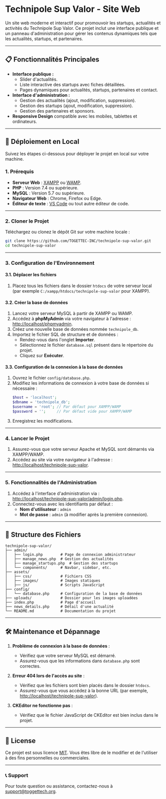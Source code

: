 
# Technipole Sup Valor - Site Web

Un site web moderne et interactif pour promouvoir les startups, actualités et activités du Technipole Sup Valor. Ce projet inclut une interface publique et un panneau d'administration pour gérer les contenus dynamiques tels que les actualités, startups, et partenaires.

---

## 📋 Fonctionnalités Principales

- **Interface publique :**
  - Slider d'actualités.
  - Liste interactive des startups avec fiches détaillées.
  - Pages dynamiques pour actualités, startups, partenaires et contact.
- **Interface d'administration :**
  - Gestion des actualités (ajout, modification, suppression).
  - Gestion des startups (ajout, modification, suppression).
  - Gestion des partenaires et sponsors.
- **Responsive Design** compatible avec les mobiles, tablettes et ordinateurs.

---

## 🚀 Déploiement en Local

Suivez les étapes ci-dessous pour déployer le projet en local sur votre machine.

### 1. Prérequis

- **Serveur Web** : [XAMPP](https://www.apachefriends.org/index.html) ou [WAMP](https://www.wampserver.com/).
- **PHP** : Version 7.4 ou supérieure.
- **MySQL** : Version 5.7 ou supérieure.
- **Navigateur Web** : Chrome, Firefox ou Edge.
- **Éditeur de texte** : [VS Code](https://code.visualstudio.com/) ou tout autre éditeur de code.

---

### 2. Cloner le Projet

Téléchargez ou clonez le dépôt Git sur votre machine locale :

```bash
git clone https://github.com/TOGETTEC-INC/technipole-sup-valor.git
cd technipole-sup-valor
```

---

### 3. Configuration de l'Environnement

#### 3.1. Déplacer les fichiers
1. Placez tous les fichiers dans le dossier `htdocs` de votre serveur local (par exemple `C:/xampp/htdocs/technipole-sup-valor` pour XAMPP).

#### 3.2. Créer la base de données
1. Lancez votre serveur MySQL à partir de XAMPP ou WAMP.
2. Accédez à **phpMyAdmin** via votre navigateur à l'adresse : [http://localhost/phpmyadmin](http://localhost/phpmyadmin).
3. Créez une nouvelle base de données nommée `technipole_db`.
4. Importez le fichier SQL de structure et de données :
   - Rendez-vous dans l'onglet **Importer**.
   - Sélectionnez le fichier `database.sql` présent dans le répertoire du projet.
   - Cliquez sur **Exécuter**.

#### 3.3. Configuration de la connexion à la base de données
1. Ouvrez le fichier `config/database.php`.
2. Modifiez les informations de connexion à votre base de données si nécessaire :
   ```php
   $host = 'localhost';
   $dbname = 'technipole_db';
   $username = 'root'; // Par défaut pour XAMPP/WAMP
   $password = '';     // Par défaut vide pour XAMPP/WAMP
   ```
3. Enregistrez les modifications.

---

### 4. Lancer le Projet

1. Assurez-vous que votre serveur Apache et MySQL sont démarrés via XAMPP/WAMP.
2. Accédez au site via votre navigateur à l'adresse :  
   [http://localhost/technipole-sup-valor](http://localhost/technipole-sup-valor).

---

### 5. Fonctionnalités de l'Administration

1. Accédez à l'interface d'administration via :  
   [http://localhost/technipole-sup-valor/admin/login.php](http://localhost/technipole-sup-valor/admin/login.php).
2. Connectez-vous avec les identifiants par défaut :
   - **Nom d'utilisateur** : `admin`
   - **Mot de passe** : `admin` (à modifier après la première connexion).

---

## 📂 Structure des Fichiers

```plaintext
technipole-sup-valor/
├── admin/
│   ├── login.php        # Page de connexion administrateur
│   ├── manage_news.php  # Gestion des actualités
│   ├── manage_startups.php  # Gestion des startups
│   └── components/      # Navbar, sidebar, etc.
├── assets/
│   ├── css/             # Fichiers CSS
│   ├── images/          # Images statiques
│   ├── js/              # Scripts JavaScript
├── config/
│   └── database.php     # Configuration de la base de données
├── uploads/             # Dossier pour les images uploadées
├── index.php            # Page d'accueil
├── news_details.php     # Détail d'une actualité
└── README.md            # Documentation du projet
```

---

## 🛠️ Maintenance et Dépannage

1. **Problème de connexion à la base de données** :
   - Vérifiez que votre serveur MySQL est démarré.
   - Assurez-vous que les informations dans `database.php` sont correctes.

2. **Erreur 404 lors de l'accès au site** :
   - Vérifiez que les fichiers sont bien placés dans le dossier `htdocs`.
   - Assurez-vous que vous accédez à la bonne URL (par exemple, [http://localhost/technipole-sup-valor](http://localhost/technipole-sup-valor)).

3. **CKEditor ne fonctionne pas** :
   - Vérifiez que le fichier JavaScript de CKEditor est bien inclus dans le projet.

---

## 📄 License

Ce projet est sous licence [MIT](https://opensource.org/licenses/MIT). Vous êtes libre de le modifier et de l'utiliser à des fins personnelles ou commerciales.

---

### 📞 Support

Pour toute question ou assistance, contactez-nous à [support@toggettech.org](mailto:support@toggettech.org).
